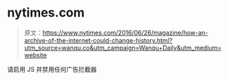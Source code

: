 # nytimes.com

> 原文：<https://www.nytimes.com/2016/06/26/magazine/how-an-archive-of-the-internet-could-change-history.html?utm_source=wanqu.co&utm_campaign=Wanqu+Daily&utm_medium=website>

请启用 JS 并禁用任何广告拦截器